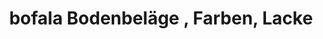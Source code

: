 ---
title: "bofala Bodenbeläge , Farben, Lacke"
url: /berlin/bofala-bodenbelaege-farben-lacke/
shop: Farben
---